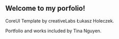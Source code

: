 ## Welcome to my porfolio!

CoreUI Template by creativeLabs Łukasz Holeczek.

Portfolio and works included by Tina Nguyen.
